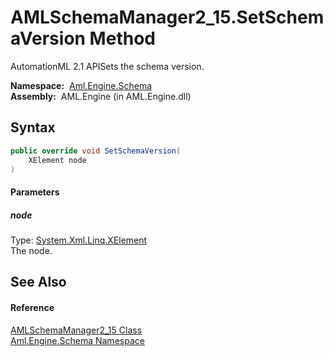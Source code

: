 AMLSchemaManager2_15.SetSchemaVersion Method
============================================
AutomationML 2.1 APISets the schema version.

  **Namespace:**  [Aml.Engine.Schema][1]  
  **Assembly:**  AML.Engine (in AML.Engine.dll)

Syntax
------

```csharp
public override void SetSchemaVersion(
	XElement node
)
```

#### Parameters

##### *node*
Type: [System.Xml.Linq.XElement][2]  
The node.


See Also
--------

#### Reference
[AMLSchemaManager2_15 Class][3]  
[Aml.Engine.Schema Namespace][1]  

[1]: ../README.md
[2]: https://docs.microsoft.com/dotnet/api/system.xml.linq.xelement
[3]: README.md
[4]: https://www.automationml.org
[5]: ../../icons/logoShade.png